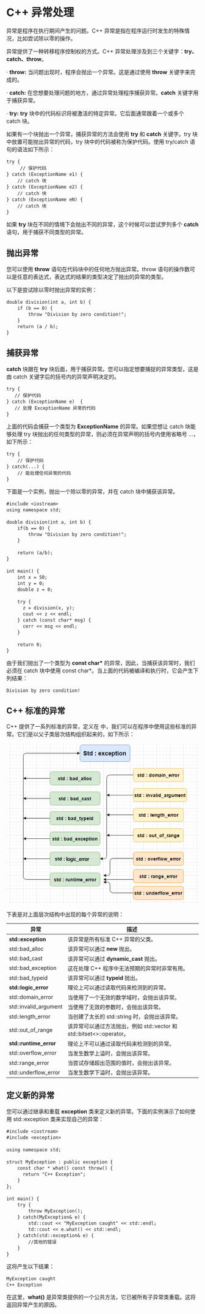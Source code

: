 # C++ 异常处理

异常是程序在执行期间产生的问题。C++ 异常是指在程序运行时发生的特殊情况，比如尝试除以零的操作。

异常提供了一种转移程序控制权的方式。C++ 异常处理涉及到三个关键字：**try、catch、throw**。

·    **throw:** 当问题出现时，程序会抛出一个异常。这是通过使用 **throw** 关键字来完成的。

·    **catch:** 在您想要处理问题的地方，通过异常处理程序捕获异常。**catch** 关键字用于捕获异常。

·    **try:** **try** 块中的代码标识将被激活的特定异常。它后面通常跟着一个或多个 catch 块。

如果有一个块抛出一个异常，捕获异常的方法会使用 **try** 和 **catch** 关键字。try 块中放置可能抛出异常的代码，try 块中的代码被称为保护代码。使用 try/catch 语句的语法如下所示：

```
try { 
     // 保护代码 
} catch (ExceptionName e1) {
    // catch 块 
} catch (ExceptionName e2) { 
    // catch 块 
} catch (ExceptionName eN) { 
    // catch 块 
}
```

 如果 **try** 块在不同的情境下会抛出不同的异常，这个时候可以尝试罗列多个 **catch** 语句，用于捕获不同类型的异常。

## 抛出异常

您可以使用 **throw** 语句在代码块中的任何地方抛出异常。throw 语句的操作数可以是任意的表达式，表达式的结果的类型决定了抛出的异常的类型。

以下是尝试除以零时抛出异常的实例：

```
double division(int a, int b) {
    if (b == 0) { 
        throw "Division by zero condition!"; 
    }
    return (a / b); 
}
```



## 捕获异常

**catch** 块跟在 **try** 块后面，用于捕获异常。您可以指定想要捕捉的异常类型，这是由 catch 关键字后的括号内的异常声明决定的。

```
try { 
   // 保护代码 
} catch (ExceptionName e)  {
   // 处理 ExceptionName 异常的代码 
}
```

上面的代码会捕获一个类型为 **ExceptionName** 的异常。如果您想让 catch 块能够处理 try 块抛出的任何类型的异常，则必须在异常声明的括号内使用省略号 ...，如下所示：

```
try {
    // 保护代码 
} catch(...) { 
    // 能处理任何异常的代码 
}
```

下面是一个实例，抛出一个除以零的异常，并在 catch 块中捕获该异常。

```
#include <iostream> 
using namespace std; 

double division(int a, int b) { 
    if(b == 0) { 
        throw "Division by zero condition!"; 
    } 

    return (a/b); 
} 

int main() { 
    int x = 50; 
    int y = 0; 
    double z = 0; 

    try { 
      z = division(x, y); 
      cout << z << endl; 
    } catch (const char* msg) { 
      cerr << msg << endl; 
    } 

    return 0; 
}
```

  由于我们抛出了一个类型为 **const char\*** 的异常，因此，当捕获该异常时，我们必须在 catch 块中使用 const char*。当上面的代码被编译和执行时，它会产生下列结果：

```
Division by zero condition!
```



## C++ 标准的异常

 C++ 提供了一系列标准的异常，定义在 **<exception>** 中，我们可以在程序中使用这些标准的异常。它们是以父子类层次结构组织起来的，如下所示：

  ![C++ 异常的层次结构](img/exceptions_in_cpp.png)                    

下表是对上面层次结构中出现的每个异常的说明：

| **异常**               | **描述**                                                     |
| ---------------------- | ------------------------------------------------------------ |
| **std::exception**     | 该异常是所有标准 C++ 异常的父类。                            |
| std::bad_alloc         | 该异常可以通过 **new** 抛出。                                |
| std::bad_cast          | 该异常可以通过 **dynamic_cast** 抛出。                       |
| std::bad_exception     | 这在处理 C++ 程序中无法预期的异常时非常有用。                |
| std::bad_typeid        | 该异常可以通过 **typeid** 抛出。                             |
| **std::logic_error**   | 理论上可以通过读取代码来检测到的异常。                       |
| std::domain_error      | 当使用了一个无效的数学域时，会抛出该异常。                   |
| std::invalid_argument  | 当使用了无效的参数时，会抛出该异常。                         |
| std::length_error      | 当创建了太长的 std::string 时，会抛出该异常。                |
| std::out_of_range      | 该异常可以通过方法抛出，例如 std::vector 和 std::bitset<>::operator[]()。 |
| **std::runtime_error** | 理论上不可以通过读取代码来检测到的异常。                     |
| std::overflow_error    | 当发生数学上溢时，会抛出该异常。                             |
| std::range_error       | 当尝试存储超出范围的值时，会抛出该异常。                     |
| std::underflow_error   | 当发生数学下溢时，会抛出该异常。                             |

## 定义新的异常

您可以通过继承和重载 **exception** 类来定义新的异常。下面的实例演示了如何使用 std::exception 类来实现自己的异常：

```
#include <iostream> 
#include <exception> 

using namespace std; 

struct MyException : public exception { 
    const char * what() const throw() { 
      return "C++ Exception"; 
    } 
}; 

int main() {
    try { 
        throw MyException(); 
    } catch(MyException& e) { 
        std::cout << "MyException caught" << std::endl; 
        td::cout << e.what() << std::endl; 
    } catch(std::exception& e) { 
        //其他的错误 
    } 
}
```

这将产生以下结果：

```
MyException caught
C++ Exception
```

在这里，**what()** 是异常类提供的一个公共方法，它已被所有子异常类重载。这将返回异常产生的原因。